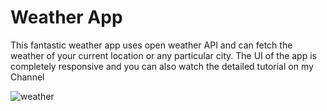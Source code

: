 # Weather App
This fantastic weather app uses open weather API and can fetch the weather of your current location or any particular city. The UI of the app is completely responsive and you can also watch the detailed tutorial on my Channel


![weather](https://user-images.githubusercontent.com/84410340/160236589-c137aa9e-6f33-4ffe-8af3-c2eed69e5ed2.png)
